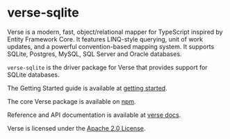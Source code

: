 # verse-sqlite

Verse is a modern, fast, object/relational mapper for TypeScript inspired by Entity Framework Core. It features
LINQ-style querying, unit of work updates, and a powerful convention-based mapping system. It supports SQLite,
Postgres, MySQL, SQL Server and Oracle databases.

`verse-sqlite` is the driver package for Verse that provides support for SQLite databases.

The Getting Started guide is available at [getting started](https://verse.operativa.dev/docs/ref/Tutorials/getting-started).

The core Verse package is available on [npm](https://www.npmjs.com/package/@operativa/verse).

Reference and API documentation is available at [verse docs](https://operativa-dev.github.io/verse).

Verse is licensed under the [Apache 2.0 License](https://www.apache.org/licenses/LICENSE-2.0).
